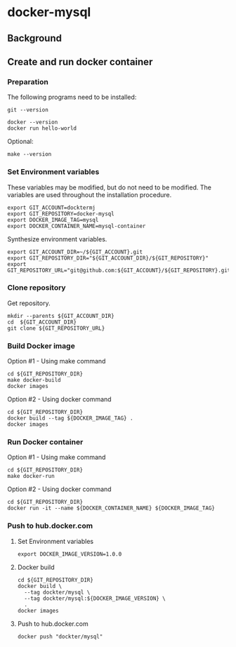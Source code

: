 # docker-mysql

## Background

## Create and run docker container

### Preparation

The following programs need to be installed:

```console
git --version

docker --version
docker run hello-world
```

Optional:

```console
make --version
```

### Set Environment variables

These variables may be modified, but do not need to be modified.
The variables are used throughout the installation procedure.

```console
export GIT_ACCOUNT=docktermj
export GIT_REPOSITORY=docker-mysql
export DOCKER_IMAGE_TAG=mysql
export DOCKER_CONTAINER_NAME=mysql-container
```

Synthesize environment variables.

```console
export GIT_ACCOUNT_DIR=~/${GIT_ACCOUNT}.git
export GIT_REPOSITORY_DIR="${GIT_ACCOUNT_DIR}/${GIT_REPOSITORY}"
export GIT_REPOSITORY_URL="git@github.com:${GIT_ACCOUNT}/${GIT_REPOSITORY}.git"
```

### Clone repository

Get repository.

```console
mkdir --parents ${GIT_ACCOUNT_DIR}
cd  ${GIT_ACCOUNT_DIR}
git clone ${GIT_REPOSITORY_URL}
```

### Build Docker image

Option #1 - Using make command

```console
cd ${GIT_REPOSITORY_DIR}
make docker-build
docker images
```

Option #2 - Using docker command

```console
cd ${GIT_REPOSITORY_DIR}
docker build --tag ${DOCKER_IMAGE_TAG} .
docker images
```

### Run Docker container

Option #1 - Using make command

```console
cd ${GIT_REPOSITORY_DIR}
make docker-run
```

Option #2 - Using docker command

```console
cd ${GIT_REPOSITORY_DIR}
docker run -it --name ${DOCKER_CONTAINER_NAME} ${DOCKER_IMAGE_TAG}
```

### Push to hub.docker.com

1. Set Environment variables

    ```console
    export DOCKER_IMAGE_VERSION=1.0.0
    ```

1. Docker build

    ```console
    cd ${GIT_REPOSITORY_DIR}
    docker build \
      --tag dockter/mysql \
      --tag dockter/mysql:${DOCKER_IMAGE_VERSION} \
      .
    docker images
    ```

1. Push to hub.docker.com

    ```console
    docker push "dockter/mysql"
    ```